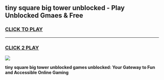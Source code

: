 
## tiny square big tower unblocked - Play Unblocked Gmaes & Free
<h3>
<a href="https://news.freeplayer.one?title=tiny_square_big_tower_unblocked&ref=16F">CLICK TO PLAY</a></h3>
<hr>

<h3>
<a href="https://news.freeplayer.one?title=tiny_square_big_tower_unblocked&ref=16F">CLICK 2 PLAY</a>
  
</h3>

<a href="https://news.freeplayer.one?title=tiny_square_big_tower_unblocked&ref=16F/"><img src="https://clearcache.store/games.png"></a>


**tiny square big tower unblocked games unblocked: Your Gateway to Fun and Accessible Online Gaming**
